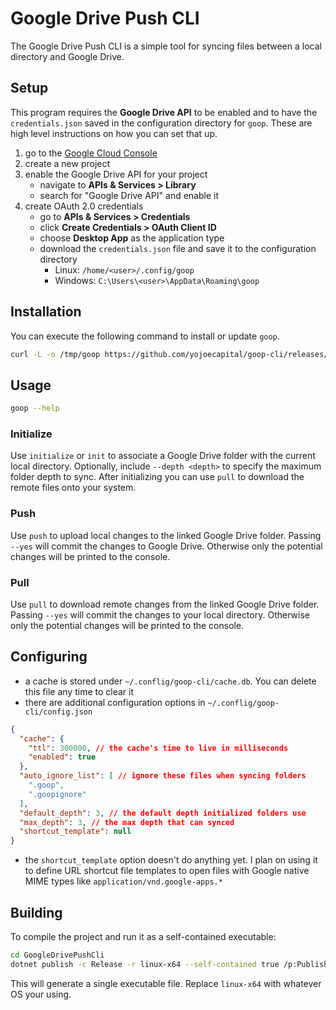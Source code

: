 # Google Drive Push CLI

The Google Drive Push CLI is a simple tool for syncing files between a local directory and Google Drive.

## Setup

This program requires the **Google Drive API** to be enabled and to have the `credentials.json` saved in the configuration directory for `goop`. These are high level instructions on how you can set that up.

1. go to the [Google Cloud Console](https://console.cloud.google.com/)
2. create a new project
3. enable the Google Drive API for your project
   - navigate to **APIs & Services > Library**
   - search for "Google Drive API" and enable it
4. create OAuth 2.0 credentials
   - go to **APIs & Services > Credentials**
   - click **Create Credentials > OAuth Client ID**
   - choose **Desktop App** as the application type
   - download the `credentials.json` file and save it to the configuration directory
     - Linux: `/home/<user>/.config/goop`
     - Windows: `C:\Users\<user>\AppData\Roaming\goop`

## Installation

You can execute the following command to install or update `goop`.

```bash
curl -L -o /tmp/goop https://github.com/yojoecapital/goop-cli/releases/latest/download/goop && chmod 755 /tmp/goop && sudo mv /tmp/goop /usr/local/bin/
```

## Usage

```bash
goop --help
```

### Initialize

Use `initialize` or `init` to associate a Google Drive folder with the current local directory. Optionally, include `--depth <depth>` to specify the maximum folder depth to sync. After initializing you can use `pull` to download the remote files onto your system.

### Push

Use `push` to upload local changes to the linked Google Drive folder. Passing `--yes` will commit the changes to Google Drive. Otherwise only the potential changes will be printed to the console.

### Pull

Use `pull` to download remote changes from the linked Google Drive folder. Passing `--yes` will commit the changes to your local directory. Otherwise only the potential changes will be printed to the console.

## Configuring

- a cache is stored under `~/.conflig/goop-cli/cache.db`. You can delete this file any time to clear it
- there are additional configuration options in `~/.conflig/goop-cli/config.json`

```json
{
  "cache": {
    "ttl": 300000, // the cache's time to live in milliseconds
    "enabled": true 
  },
  "auto_ignore_list": [ // ignore these files when syncing folders
    ".goop",
    ".goopignore"
  ],
  "default_depth": 3, // the default depth initialized folders use
  "max_depth": 3, // the max depth that can synced
  "shortcut_template": null 
}
```

- the `shortcut_template` option doesn't do anything yet. I plan on using it to define URL shortcut file templates to open files with Google native MIME types like `application/vnd.google-apps.*`

## Building

To compile the project and run it as a self-contained executable:
```bash
cd GoogleDrivePushCli
dotnet publish -c Release -r linux-x64 --self-contained true /p:PublishSingleFile=true
```

This will generate a single executable file. Replace `linux-x64` with whatever OS your using.
